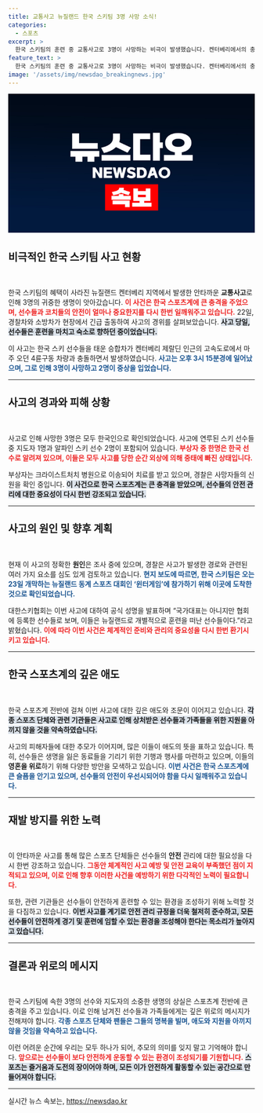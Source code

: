```yaml
---
title: 교통사고 뉴질랜드 한국 스키팀 3명 사망 소식!
categories:
  - 스포츠
excerpt: >
  한국 스키팀의 훈련 중 교통사고로 3명이 사망하는 비극이 발생했습니다. 켄터베리에서의 충돌로 선수 2명과 지도자 1명이 목숨을 잃었고, 부상자도 발생했습니다. 슬픈 소식의 전말을 알아보세요!
feature_text: >
  한국 스키팀의 훈련 중 교통사고로 3명이 사망하는 비극이 발생했습니다. 켄터베리에서의 충돌로 선수 2명과 지도자 1명이 목숨을 잃었고, 부상자도 발생했습니다. 슬픈 소식의 전말을 알아보세요!
image: '/assets/img/newsdao_breakingnews.jpg'
---
```


<p><img src="/assets/img/newsdao_breakingnews.jpg" alt="koreaapp 속보" /></p>

<h2 data-ke-size="size26">비극적인 한국 스키팀 사고 현황</h2>

<p data-ke-size="size16">&nbsp;</p>

<p>한국 스키팀의 혜택이 사라진 뉴질랜드 켄터베리 지역에서 발생한 안타까운 <strong>교통사고</strong>로 인해 3명의 귀중한 생명이 앗아갔습니다. <b><span style="color: #ee2323;">이 사건은 한국 스포츠계에 큰 충격을 주었으며, 선수들과 코치들의 안전이 얼마나 중요한지를 다시 한번 일깨워주고 있습니다.</span></b> 22일, 경찰차와 소방차가 현장에서 긴급 출동하여 사고의 경위를 살펴보았습니다. <b><span style="background-color: #21538527;">사고 당일, 선수들은 훈련을 마치고 숙소로 향하던 중이었습니다.</span></b></p>

<p>이 사고는 한국 스키 선수들을 태운 승합차가 켄터베리 제랄딘 인근의 고속도로에서 마주 오던 4륜구동 차량과 충돌하면서 발생하였습니다. <b><span style="color: #1a5490;">사고는 오후 3시 15분경에 일어났으며, 그로 인해 3명이 사망하고 2명이 중상을 입었습니다.</span></b> </p>

<hr>

<h2 data-ke-size="size26">사고의 경과와 피해 상황</h2>

<p data-ke-size="size16">&nbsp;</p>

<p>사고로 인해 사망한 3명은 모두 한국인으로 확인되었습니다. 사고에 연루된 스키 선수들 중 지도자 1명과 알파인 스키 선수 2명이 포함되어 있습니다. <b><span style="color: #ee2323;">부상자 중 한명은 한국 선수로 알려져 있으며, 이들은 모두 사고를 당한 순간 외상에 의해 중태에 빠진 상태입니다.</span></b> </p>

<p>부상자는 크라이스트처치 병원으로 이송되어 치료를 받고 있으며, 경찰은 사망자들의 신원을 확인 중입니다. <b><span style="background-color: #21538527;">이 사건으로 한국 스포츠계는 큰 충격을 받았으며, 선수들의 안전 관리에 대한 중요성이 다시 한번 강조되고 있습니다.</span></b> </p>

<hr>

<h2 data-ke-size="size26">사고의 원인 및 향후 계획</h2>

<p data-ke-size="size16">&nbsp;</p>

<p>현재 이 사고의 정확한 <strong>원인</strong>은 조사 중에 있으며, 경찰은 사고가 발생한 경로와 관련된 여러 가지 요소를 심도 있게 검토하고 있습니다. <b><span style="color: #1a5490;">현지 보도에 따르면, 한국 스키팀은 오는 23일 개막하는 뉴질랜드 동계 스포츠 대회인 ‘윈터게임’에 참가하기 위해 이곳에 도착한 것으로 확인되었습니다.</span></b></p>

<p>대한스키협회는 이번 사고에 대하여 공식 성명을 발표하며 “국가대표는 아니지만 협회에 등록한 선수들로 보며, 이들은 뉴질랜드로 개별적으로 훈련을 떠난 선수들이다.”라고 밝혔습니다. <b><span style="color: #ee2323;">이에 따라 이번 사건은 체계적인 준비와 관리의 중요성을 다시 한번 환기시키고 있습니다.</span></b> </p>

<hr>

<h2 data-ke-size="size26">한국 스포츠계의 깊은 애도</h2>

<p data-ke-size="size16">&nbsp;</p>

<p>한국 스포츠계 전반에 걸쳐 이번 사고에 대한 깊은 애도와 조문이 이어지고 있습니다. <b><span style="background-color: #21538527;">각종 스포츠 단체와 관련 기관들은 사고로 인해 상처받은 선수들과 가족들을 위한 지원을 아끼지 않을 것을 약속하였습니다.</span></b> </p>

<p>사고의 피해자들에 대한 추모가 이어지며, 많은 이들이 애도의 뜻을 표하고 있습니다. 특히, 선수들은 생명을 잃은 동료들을 기리기 위한 기행과 행사를 마련하고 있으며, 이들의 <strong>영혼을 위로</strong>하기 위해 다양한 방안을 모색하고 있습니다. <b><span style="color: #1a5490;">이번 사건은 한국 스포츠계에 큰 슬픔을 안기고 있으며, 선수들의 안전이 우선시되어야 함을 다시 일깨워주고 있습니다.</span></b> </p>

<hr>

<h2 data-ke-size="size26">재발 방지를 위한 노력</h2>

<p data-ke-size="size16">&nbsp;</p>

<p>이 안타까운 사고를 통해 많은 스포츠 단체들은 선수들의 <strong>안전</strong> 관리에 대한 필요성을 다시 한번 강조하고 있습니다. <b><span style="color: #ee2323;">그동안 체계적인 사고 예방 및 안전 교육이 부족했던 점이 지적되고 있으며, 이로 인해 향후 이러한 사건을 예방하기 위한 다각적인 노력이 필요합니다.</span></b></p>

<p>또한, 관련 기관들은 선수들이 안전하게 훈련할 수 있는 환경을 조성하기 위해 노력할 것을 다짐하고 있습니다. <b><span style="background-color: #21538527;">이번 사고를 계기로 안전 관리 규정을 더욱 철저히 준수하고, 모든 선수들이 안전하게 경기 및 훈련에 임할 수 있는 환경을 조성해야 한다는 목소리가 높아지고 있습니다.</span></b></p>

<hr>

<h2 data-ke-size="size26">결론과 위로의 메시지</h2>

<p data-ke-size="size16">&nbsp;</p>

<p>한국 스키팀에 속한 3명의 선수와 지도자의 소중한 생명의 상실은 스포츠계 전반에 큰 충격을 주고 있습니다. 이로 인해 남겨진 선수들과 가족들에게는 깊은 위로의 메시지가 전해져야 합니다. <b><span style="color: #1a5490;">각종 스포츠 단체와 팬들은 그들의 명복을 빌며, 애도와 지원을 아끼지 않을 것임을 약속하고 있습니다.</span></b> </p>

<p>이런 어려운 순간에 우리는 모두 하나가 되어, 추모의 의미를 잊지 말고 기억해야 합니다. <b><span style="color: #ee2323;">앞으로는 선수들이 보다 안전하게 운동할 수 있는 환경이 조성되기를 기원합니다.</span></b> <b><span style="background-color: #21538527;">스포츠는 즐거움과 도전의 장이어야 하며, 모든 이가 안전하게 활동할 수 있는 공간으로 만들어져야 합니다.</span></b> </p>

<hr>
실시간 뉴스 속보는, <a href="https://newsdao.kr" rel="dofollow">https://newsdao.kr</a>


